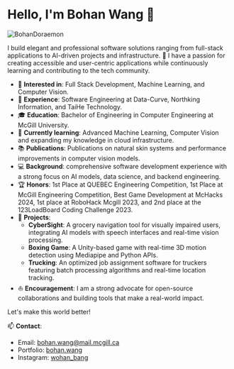 # Hello, I'm Bohan Wang 👋

![BohanDoraemon](https://github.com/user-attachments/assets/0edcb68d-90f2-44ca-9dd5-b4a69cc1d04a)

I build elegant and professional software solutions ranging from full-stack applications to AI-driven projects and infrastructure.
🚀 I have a passion for creating accessible and user-centric applications while continuously learning and contributing to the tech community.

- 🧐 **Interested in**: Full Stack Development, Machine Learning, and Computer Vision.
- 💼 **Experience**: Software Engineering at Data-Curve, Northking Information, and TaiHe Technology.
- 🎓 **Education**: Bachelor of Engineering in Computer Engineering at McGill University.
- 🌱 **Currently learning**: Advanced Machine Learning, Computer Vision and expanding my knowledge in cloud infrastructure.
- 📚 **Publications**: Publications on natural skin systems and performance improvements in computer vision models.
- 💻 **Background**: comprehensive software development experience with a strong focus on AI models, data science, and backend engineering.
- 🏆 **Honors**: 1st Place at QUEBEC Engineering Competition, 1st Place at McGill Engineering Competition, Best Game Development at McHacks 2024, 1st place at RoboHack Mcgill 2023, and 2nd place at the 123LoadBoard Coding Challenge 2023.
- 📝 **Projects**: 
  - **CyberSight**: A grocery navigation tool for visually impaired users, integrating AI models with speech interfaces and real-time vision processing.
  - **Boxing Game**: A Unity-based game with real-time 3D motion detection using Mediapipe and Python APIs.
  - **Trucking**: An optimized job assignment software for truckers featuring batch processing algorithms and real-time location tracking.
- ⛵ **Encouragement**: I am a strong advocate for open-source collaborations and building tools that make a real-world impact.

Let's make this world better!

📫 **Contact**:
- Email: [bohan.wang@mail.mcgill.ca](mailto:bohan.wang@mail.mcgill.ca)
- Portfolio: [bohan.wang](https://bohan-wang.vercel.app/)
- Instagram: [wohan_bang](https://www.instagram.com/wohan_bang)
